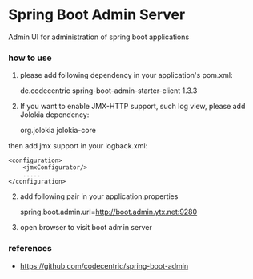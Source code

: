 Spring Boot Admin Server
==================================
Admin UI for administration of spring boot applications

### how to use

1. please add following dependency in your application's pom.xml:


    <dependency>
       <groupId>de.codecentric</groupId>
       <artifactId>spring-boot-admin-starter-client</artifactId>
       <version>1.3.3</version>
    </dependency>

2. If you want to enable JMX-HTTP support, such log view, please add Jolokia dependency:


    <dependency>
           <groupId>org.jolokia</groupId>
           <artifactId>jolokia-core</artifactId>
    </dependency>

then add jmx support in your logback.xml:

    <configuration>
        <jmxConfigurator/>
        .....
    </configuration>

2. add following pair in your application.properties


     spring.boot.admin.url=http://boot.admin.ytx.net:9280
3. open browser to visit boot admin server

### references

*  https://github.com/codecentric/spring-boot-admin